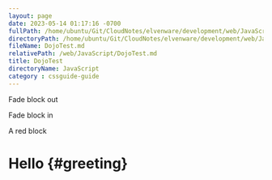 ```yaml
---
layout: page
date: 2023-05-14 01:17:16 -0700
fullPath: /home/ubuntu/Git/CloudNotes/elvenware/development/web/JavaScript/DojoTest.md
directoryPath: /home/ubuntu/Git/CloudNotes/elvenware/development/web/JavaScript
fileName: DojoTest.md
relativePath: /web/JavaScript/DojoTest.md
title: DojoTest
directoryName: JavaScript
category : cssguide-guide
---
```


Fade block out

Fade block in

A red block

Hello {#greeting}
=====
